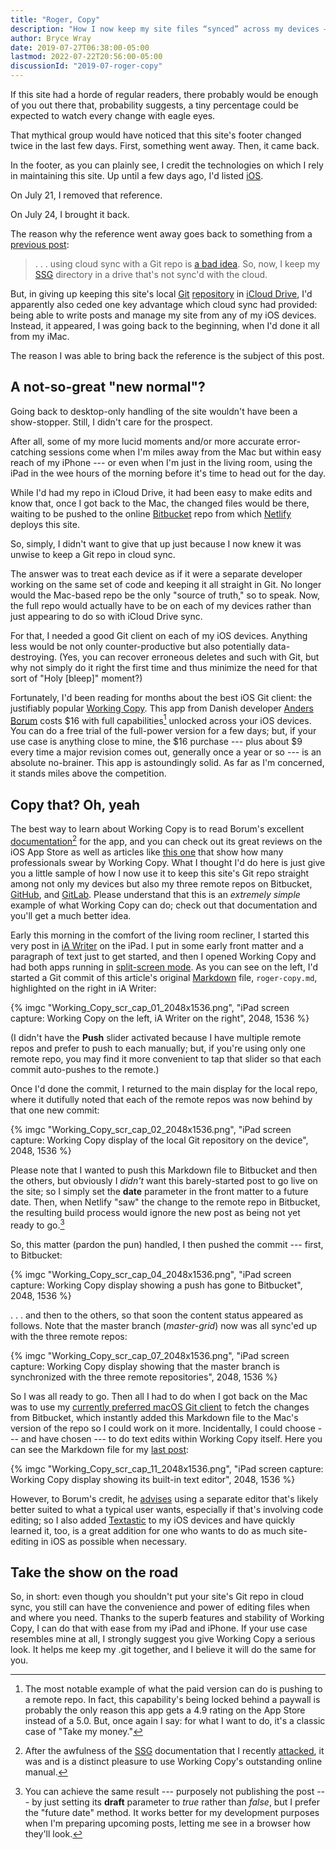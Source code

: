 ```yaml
---
title: "Roger, Copy"
description: "How I now keep my site files “synced” across my devices — via Git and Working Copy."
author: Bryce Wray
date: 2019-07-27T06:38:00-05:00
lastmod: 2022-07-22T20:56:00-05:00
discussionId: "2019-07-roger-copy"
---
```


If this site had a horde of regular readers, there probably would be enough of you out there that, probability suggests, a tiny percentage could be expected to watch every change with eagle eyes.

That mythical group would have noticed that this site's footer changed twice in the last few days. First, something went away. Then, it came back.

In the footer, as you can plainly see, I credit the technologies on which I rely in maintaining this site. Up until a few days ago, I'd listed [iOS](https://www.apple.com/ios).

On July 21, I removed that reference.

On July 24, I brought it back.

The reason why the reference went away goes back to something from a [previous post](/posts/2019/07/lessons-learned/):

> .&nbsp;.&nbsp;.&nbsp;using cloud sync with a Git repo is [a bad idea](https://stackoverflow.com/questions/35853139/can-git-and-icloud-drive-be-effectively-used-together).  So, now, I keep my [SSG](https://staticgen.com) directory in a drive that's not sync'd with the cloud.

But, in giving up keeping this site's local [Git](https://git-scm.com) [repository](https://www.sbf5.com/~cduan/technical/git/git-1.shtml) in [iCloud Drive](https://developer.apple.com/icloud/icloud-drive/), I'd apparently also ceded one key advantage which cloud sync had provided: being able to write posts and manage my site from any of my iOS devices. Instead, it appeared, I was going back to the beginning, when I'd done it all from my iMac.

The reason I was able to bring back the reference is the subject of this post.

## A not-so-great "new normal"?

Going back to desktop-only handling of the site wouldn't have been a show-stopper. Still, I didn't care for the prospect.

After all, some of my more lucid moments and/or more accurate error-catching sessions come when I'm miles away from the Mac but within easy reach of my iPhone --- or even when I'm just in the living room, using the iPad in the wee hours of the morning before it's time to head out for the day.

While I'd had my repo in iCloud Drive, it had been easy to make edits and know that, once I got back to the Mac, the changed files would be there, waiting to be pushed to the online [Bitbucket](https://bitbucket.org) repo from which [Netlify](https://www.netlify.com) deploys this site.

So, simply, I didn't want to give that up just because I now knew it was unwise to keep a Git repo in cloud sync.

The answer was to treat each device as if it were a separate developer working on the same set of code and keeping it all straight in Git. No longer would the Mac-based repo be the only "source of truth," so to speak. Now, the full repo would actually have to be on each of my devices rather than just appearing to do so with iCloud Drive sync.

For that, I needed a good Git client on each of my iOS devices. Anything less would be not only counter-productive but also potentially data-destroying. (Yes, you can recover erroneous deletes and such with Git, but why not simply do it right the first time and thus minimize the need for that sort of "Holy [bleep]" moment?)

Fortunately, I'd been reading for months about the best iOS Git client: the justifiably popular [Working Copy](https://workingcopyapp.com). This app from Danish developer [Anders Borum](https://twitter.com/palmin) costs $16 with full capabilities[^remote] unlocked across your iOS devices. You can do a free trial of the full-power version for a few days; but, if your use case is anything close to mine, the $16 purchase --- plus about $9 every time a major revision comes out, generally once a year or so --- is an absolute no-brainer. This app is astoundingly solid. As far as I'm concerned, it stands miles above the competition.

[^remote]: The most notable example of what the paid version can do is pushing to a remote repo. In fact, this capability's being locked behind a paywall is probably the only reason this app gets a 4.9 rating on the App Store instead of a 5.0. But, once again I say: for what I want to do, it's a classic case of "Take my money."

## Copy that? Oh, yeah

The best way to learn about Working Copy is to read Borum's excellent [documentation](https://workingcopyapp.com/manual.html)[^docs] for the app, and you can check out its great reviews on the iOS App Store as well as articles like [this one](https://www.macstories.net/reviews/working-copy-integrates-with-the-files-app-and-drag-and-drop/) that show how many professionals swear by Working Copy. What I thought I'd do here is just give you a little sample of how I now use it to keep this site's Git repo straight among not only my devices but also my three remote repos on Bitbucket, [GitHub](https://github.com), and [GitLab](https://gitlab.com). Please understand that this is an *extremely simple* example of what Working Copy can do; check out that documentation and you'll get a much better idea.

[^docs]: After the awfulness of the [SSG](https://staticgen.com) documentation that I recently [attacked](/posts/2019/07/lessons-learned/), it was and is a distinct pleasure to use Working Copy's outstanding online manual.

Early this morning in the comfort of the living room recliner, I started this very post in [iA Writer](https://ia.net/writer) on the iPad. I put in some early front matter and a paragraph of text just to get started, and then I opened Working Copy and had both apps running in [split-screen mode](https://support.apple.com/en-us/HT207582). As you can see on the left, I'd started a Git commit of this article's original [Markdown](https://daringfireball.net/projects/markdown) file, `roger-copy.md`, highlighted on the right in iA Writer:

{% imgc "Working_Copy_scr_cap_01_2048x1536.png", "iPad screen capture: Working Copy on the left, iA Writer on the right", 2048, 1536 %}

(I didn't have the **Push** slider activated because I have multiple remote repos and prefer to push to each manually; but, if you're using only one remote repo, you may find it more convenient to tap that slider so that each commit auto-pushes to the remote.)

Once I'd done the commit, I returned to the main display for the local repo, where it dutifully noted that each of the remote repos was now behind by that one new commit:

{% imgc "Working_Copy_scr_cap_02_2048x1536.png", "iPad screen capture: Working Copy display of the local Git repository on the device", 2048, 1536 %}

Please note that I wanted to push this Markdown file to Bitbucket and then the others, but obviously I *didn't* want this barely-started post to go live on the site; so I simply set the **date** parameter in the front matter to a future date. Then, when Netlify "saw" the change to the remote repo in Bitbucket, the resulting build process would ignore the new post as being not yet ready to go.[^draft]

[^draft]: You can achieve the same result --- purposely not publishing the post --- by just setting its **draft** parameter to *true* rather than *false*, but I prefer the "future date" method. It works better for my development purposes when I'm preparing upcoming posts, letting me see in a browser how they'll look.

So, this matter (pardon the pun) handled, I then pushed the commit --- first, to Bitbucket:

{% imgc "Working_Copy_scr_cap_04_2048x1536.png", "iPad screen capture: Working Copy display showing a push has gone to Bitbucket", 2048, 1536 %}

.&nbsp;.&nbsp;.&nbsp;and then to the others, so that soon the content status appeared as follows. Note that the master branch (*master-grid*) now was all sync'ed up with the three remote repos:

{% imgc "Working_Copy_scr_cap_07_2048x1536.png", "iPad screen capture: Working Copy display showing that the master branch is synchronized with the three remote repositories", 2048, 1536 %}

So I was all ready to go. Then all I had to do when I got back on the Mac was to use my [currently preferred macOS Git client](https://git-fork.com) to fetch the changes from Bitbucket, which instantly added this Markdown file to the Mac's version of the repo so I could work on it more. Incidentally, I could choose --- and have chosen --- to do text edits within Working Copy itself. Here you can see the Markdown file for my [last post](/posts/2019/07/lessons-learned/):

{% imgc "Working_Copy_scr_cap_11_2048x1536.png", "iPad screen capture: Working Copy display showing its built-in text editor", 2048, 1536 %}

However, to Borum's credit, he [advises](https://workingcopyapp.com/manual/extending-ios) using a separate editor that's likely better suited to what a typical user wants, especially if that's involving code editing; so I also added [Textastic](https://www.textasticapp.com) to my iOS devices and have quickly learned it, too, is a great addition for one who wants to do as much site-editing in iOS as possible when necessary.

## Take the show on the road

So, in short: even though you shouldn't put your site's Git repo in cloud sync, you still can have the convenience and power of editing files when and where you need. Thanks to the superb features and stability of Working Copy, I can do that with ease from my iPad and iPhone. If your use case resembles mine at all, I strongly suggest you give Working Copy a serious look. It helps me keep my .git together, and I believe it will do the same for you.
